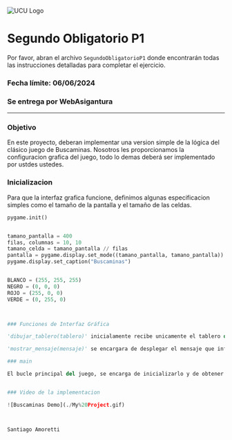 ![UCU Logo](https://upload.wikimedia.org/wikipedia/commons/6/63/UCU.png)

# Segundo Obligatorio P1

Por favor, abran el archivo `SegundoObligatorioP1` donde encontrarán todas las instrucciones detalladas para completar el ejercicio.

### Fecha límite: 06/06/2024 

### Se entrega por WebAsigantura

---

### Objetivo

En este proyecto, deberan implementar una version simple de la lógica del clásico juego de Buscaminas. 
Nosotros les proporcionamos la configuracion grafica del juego, todo lo demas deberá ser implementado por ustdes ustedes.

### Inicializacion

Para que la interfaz grafica funcione, definimos algunas especificacion simples como el tamaño de la pantalla y el tamaño de las celdas. 

```python
pygame.init()


tamano_pantalla = 400
filas, columnas = 10, 10
tamano_celda = tamano_pantalla // filas
pantalla = pygame.display.set_mode((tamano_pantalla, tamano_pantalla))
pygame.display.set_caption("Buscaminas")


BLANCO = (255, 255, 255)
NEGRO = (0, 0, 0)
ROJO = (255, 0, 0)
VERDE = (0, 255, 0)



### Funciones de Interfaz Gráfica

'dibujar_tablero(tablero)' inicialamente recibe unicamente el tablero del juego. Observando las operaciones que se hacen dentro de dicha funcion, deberan inferir las caracteristicas que debera tener su tablero. Pueden modificar esta funcion a su conveniencia. 

'mostrar_mensaje(mensaje)' se encargara de desplegar el mensaje que informara al usuario la derrota o la victoria respectivamente.

### main

El bucle principal del juego, se encarga de inicializarlo y de obtener las posiciones del mouse y su representacion en terminos de filas y columnas. Esto ultimo es fundamental para identificar la celda que el usuario destapado. Deben agregar logica a esta para lograr impelemntar lo que se pide.


### Video de la implementacion 

![Buscaminas Demo](./My%20Project.gif)



Santiago Amoretti
